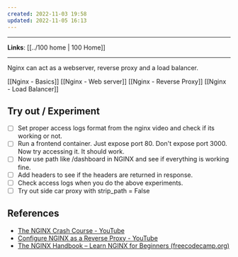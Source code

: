 ```yaml
---
created: 2022-11-03 19:58
updated: 2022-11-05 16:13
---
```

---
**Links**: [[../100 home | 100 Home]]

---
Nginx can act as a webserver, reverse proxy and a load balancer.

[[Nginx - Basics]]
[[Nginx - Web server]]
[[Nginx - Reverse Proxy]]
[[Nginx - Load Balancer]]

## Try out / Experiment
- [ ] Set proper access logs format from the nginx video and check if its working or not.
- [ ] Run a frontend container. Just expose port 80. Don't expose port 3000. Now try accessing it. It should work.
- [ ] Now use path like /dashboard in NGINX and see if everything is working fine.
- [ ] Add headers to see if the headers are returned in response.
- [ ] Check access logs when you do the above experiments.
- [ ] Try out side car proxy with strip_path = False

## References
- [The NGINX Crash Course - YouTube](https://www.youtube.com/watch?v=7VAI73roXaY)
- [Configure NGINX as a Reverse Proxy - YouTube](https://www.youtube.com/watch?v=lZVAI3PqgHc)
- [The NGINX Handbook – Learn NGINX for Beginners (freecodecamp.org)](https://www.freecodecamp.org/news/the-nginx-handbook/)